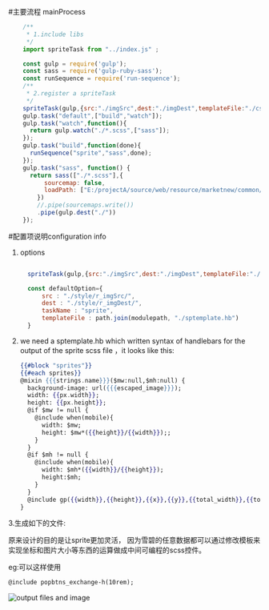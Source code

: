 #主要流程 mainProcess
```javascript
    /**
     * 1.include libs
     */
    import spriteTask from "../index.js" ;

    const gulp = require('gulp');
    const sass = require('gulp-ruby-sass');
    const runSequence = require('run-sequence');
    /**
     * 2.register a spriteTask
     */
    spriteTask(gulp,{src:"./imgSrc",dest:"./imgDest",templateFile:"./css.hb"});
    gulp.task("default",["build","watch"]);
    gulp.task("watch",function(){
      return gulp.watch("./*.scss",["sass"]);
    });
    gulp.task("build",function(done){
      runSequence("sprite","sass",done);
    });
    gulp.task("sass", function() {
      return sass(["./*.scss"],{
          sourcemap: false,
          loadPath: ["E:/projectA/source/web/resource/marketnew/common/src/scss/common"]
        })
        //.pipe(sourcemaps.write())
        .pipe(gulp.dest("./"))
    });
```

#配置项说明configuration info
1. options
    ```javascript

      spriteTask(gulp,{src:"./imgSrc",dest:"./imgDest",templateFile:"./css.hb"});

      const defaultOption={
          src : "./style/r_imgSrc/",
          dest : "./style/r_imgDest/",
          taskName : "sprite",
          templateFile : path.join(modulepath, "./sptemplate.hb")
      }

    ```

2. we need a sptemplate.hb which written syntax of handlebars for the output of the sprite scss file ，it looks like this:

    ```handlebars
    {{#block "sprites"}}
    {{#each sprites}}
    @mixin {{{strings.name}}}($mw:null,$mh:null) {
      background-image: url({{{escaped_image}}});
      width: {{px.width}};
      height: {{px.height}};
      @if $mw != null {
        @include when(mobile){
          width: $mw;
          height: $mw*({{height}}/{{width}});;
        }
      }
      @if $mh != null {
        @include when(mobile){
          width: $mh*({{width}}/{{height}});
          height:$mh;
        }
      }
      @include gp({{width}},{{height}},{{x}},{{y}},{{total_width}},{{total_height}});
    }
    ```
3.生成如下的文件:

原来设计的目的是让sprite更加灵活，
因为雪碧的任意数据都可以通过修改模板来实现坐标和图片大小等东西的运算做成中间可编程的scss控件。

eg:可以这样使用
```handlebars
@include popbtns_exchange-h(10rem);
```

![output files and image][outputRef]

[outputRef]:https://github.com/charlenezell/nodeprojects/raw/master/zellsprite/rst.png "output files and image"

